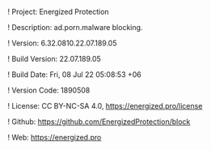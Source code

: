 ! Project: Energized Protection

! Description: ad.porn.malware blocking.

! Version: 6.32.0810.22.07.189.05

! Build Version: 22.07.189.05

! Build Date: Fri, 08 Jul 22 05:08:53 +06

! Version Code: 1890508

! License: CC BY-NC-SA 4.0, https://energized.pro/license

! Github: https://github.com/EnergizedProtection/block

! Web: https://energized.pro
